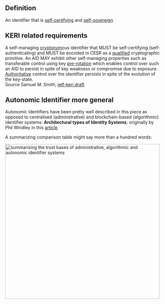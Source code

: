 ## Definition

An identifier that is [self-certifying](self-certifying-identifier.md) and [self-sovereign](self-sovereign-identity).

## KERI related requirements
A self-managing [cryptonym](cryptonymous.md)ous identifier that MUST be self-certifying (self-authenticating) and MUST be encoded in CESR as a [qualified](qualified) cryptographic primitive. An AID MAY exhibit other self-managing properties such as transferable control using key [pre-rotation](pre-rotation.md) which enables control over such an AID to persist in spite of key weakness or compromise due to exposure. [Authoritative](authoritative) control over the identifier persists in spite of the evolution of the key-state.\
Source Samuel M. Smith, [ietf-keri draft](https://github.com/WebOfTrust/ietf-keri/blob/main/draft-ssmith-keri.md)

## Autonomic Identifier more general
Autonomic Identifiers have been pretty well described in this piece as opposed to centralised (administrative) and blockchain-based (algorithmic) identifier systems: **Architectural types of Identity Systems**; originally by Phil Windley in this [article](https://www.windley.com/archives/2020/09/the_architecture_of_identity_systems.shtml). 

A summarizing comparison table might say more than a hundred words:

<img src="https://hackmd.io/_uploads/HyOi3r81j.png" width="500" alt="summarising the trust bases of administrative, algorithmic and autonomic identifier systems" />

